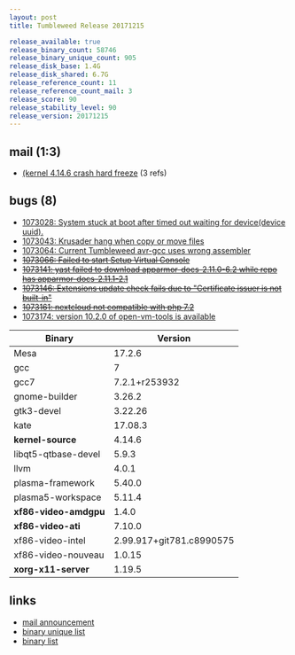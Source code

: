 ```yaml
---
layout: post
title: Tumbleweed Release 20171215

release_available: true
release_binary_count: 58746
release_binary_unique_count: 905
release_disk_base: 1.4G
release_disk_shared: 6.7G
release_reference_count: 11
release_reference_count_mail: 3
release_score: 90
release_stability_level: 90
release_version: 20171215
---
```


## mail (1:3)

- [(kernel 4.14.6 crash hard freeze](https://lists.opensuse.org/opensuse-factory/2017-12/msg00256.html) (3 refs)

## bugs (8)

<!--more-->

- [1073028: System stuck at boot after timed out waiting for device(device uuid).](https://bugzilla.opensuse.org/show_bug.cgi?id=1073028)
- [1073043: Krusader hang when copy or move files](https://bugzilla.opensuse.org/show_bug.cgi?id=1073043)
- [1073064: Current Tumbleweed avr-gcc uses wrong assembler](https://bugzilla.opensuse.org/show_bug.cgi?id=1073064)
- ~~[1073066: Failed to start Setup Virtual Console](https://bugzilla.opensuse.org/show_bug.cgi?id=1073066)~~
- ~~[1073141: yast failed to download apparmor-docs-2.11.0-6.2 while repo has apparmor-docs-2.11.1-2.1](https://bugzilla.opensuse.org/show_bug.cgi?id=1073141)~~
- ~~[1073146: Extensions update check fails due to "Certificate issuer is not built-in"](https://bugzilla.opensuse.org/show_bug.cgi?id=1073146)~~
- ~~[1073161: nextcloud not compatible with php 7.2](https://bugzilla.opensuse.org/show_bug.cgi?id=1073161)~~
- [1073174: version 10.2.0 of open-vm-tools is available](https://bugzilla.opensuse.org/show_bug.cgi?id=1073174)

Binary | Version
--- | ---
Mesa | 17.2.6
gcc | 7
gcc7 | 7.2.1+r253932
gnome-builder | 3.26.2
gtk3-devel | 3.22.26
kate | 17.08.3
**kernel-source** | 4.14.6
libqt5-qtbase-devel | 5.9.3
llvm | 4.0.1
plasma-framework | 5.40.0
plasma5-workspace | 5.11.4
**xf86-video-amdgpu** | 1.4.0
**xf86-video-ati** | 7.10.0
xf86-video-intel | 2.99.917+git781.c8990575
xf86-video-nouveau | 1.0.15
**xorg-x11-server** | 1.19.5

## links

- [mail announcement](https://lists.opensuse.org/opensuse-factory/2017-12/msg00254.html)
- [binary unique list](http://download.tumbleweed.boombatower.com/20171215/rpm.unique.list)
- [binary list](http://download.tumbleweed.boombatower.com/20171215/rpm.list)

